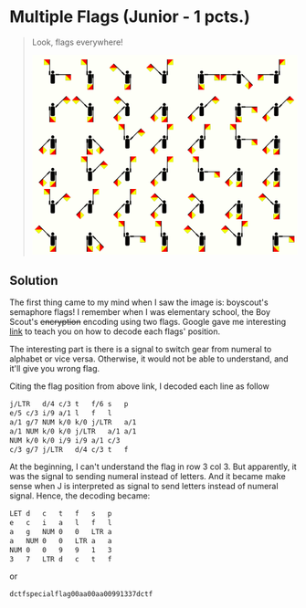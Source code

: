 # Multiple Flags (Junior - 1 pcts.) 

>Look, flags everywhere!
>
>![semaphore flag](https://github.com/tintinnya/D-CTFQuals2018/raw/master/multiple-flags/multiple-flags.png)

## Solution

The first thing came to my mind when I saw the image is: boyscout's semaphore flags! I remember when I was elementary school, the Boy Scout's ~~encryption~~ encoding using two flags. Google gave me interesting [link](https://www.123rf.com/photo_13594743_semaphore-flag-positions-for-the-alphabet.html) to teach you on how to decode each flags' position.

The interesting part is there is a signal to switch gear from numeral to alphabet or vice versa. Otherwise, it would not be able to understand, and it'll give you wrong flag.

Citing the flag position from above link, I decoded each line as follow

```
j/LTR	d/4	c/3	t	f/6	s	p
e/5	c/3	i/9	a/1	l	f	l
a/1	g/7	NUM	k/0	k/0	j/LTR	a/1
a/1	NUM	k/0	k/0	j/LTR	a/1	a/1
NUM	k/0	k/0	i/9	i/9	a/1	c/3
c/3	g/7	j/LTR	d/4	c/3	t	f
```

At the beginning, I can't understand the flag in row 3 col 3. But apparently, it was the signal to sending numeral instead of letters. And it became make sense when J is interpreted as signal to send letters instead of numeral signal. Hence, the decoding became:

```
LET	d	c	t	f	s	p
e	c	i	a	l	f	l
a	g	NUM	0	0	LTR	a
a	NUM	0	0	LTR	a	a
NUM	0	0	9	9	1	3
3	7	LTR	d	c	t	f
```
or
```
dctfspecialflag00aa00aa00991337dctf
```

